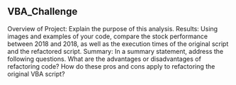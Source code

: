 ## VBA_Challenge

Overview of Project: Explain the purpose of this analysis.
Results: Using images and examples of your code, compare the stock performance between 2018 and 2018, as well as the execution times of the original script and the refactored script.
Summary: In a summary statement, address the following questions.
What are the advantages or disadvantages of refactoring code?
How do these pros and cons apply to refactoring the original VBA script?
